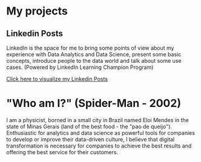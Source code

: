 # My projects
## Linkedin Posts
LinkedIn is the space for me to bring some points of view about my experience with Data Analytics and Data Science, present some basic  concepts, introduce people to the data world and talk about some use cases.
(Powered by LinkedIn Learning Champion Program)

[Click here to visualize my Linkedin Posts](https://github.com/kamuitonin/AM-Portfolio/blob/master/linkedin_posts.md)

# "Who am I?" (Spider-Man - 2002)

I am a physicist, borned in a small city in Brazil named Eloi Mendes in the state of Minas Gerais (land of the best food - the "pao de queijo"). Enthusiastic for analytics and data science as powerful tools for companies to develop or improve their data-driven culture, I believe that digital transformation is necessary for companies to achieve the best results and offering the best service for their customers.
